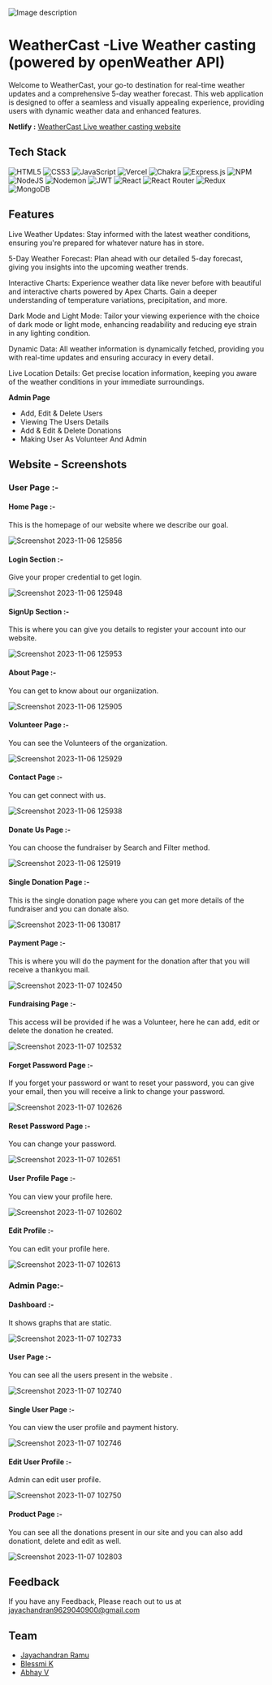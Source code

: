 
![Image description](https://i.ibb.co/vVnMx6w/weathercast.png)





# WeatherCast  -Live Weather casting (powered by openWeather API)
Welcome to WeatherCast, your go-to destination for real-time weather updates and a comprehensive 5-day weather forecast. This web application is designed to offer a seamless and visually appealing experience, providing users with dynamic weather data and enhanced features.


**Netlify :**  [WeatherCast Live weather casting website ](https://abhayv225weathercast.netlify.app)
## Tech Stack

![HTML5](https://img.shields.io/badge/html5-%23E34F26.svg?style=for-the-badge&logo=html5&logoColor=white) ![CSS3](https://img.shields.io/badge/css3-%231572B6.svg?style=for-the-badge&logo=css3&logoColor=white) ![JavaScript](https://img.shields.io/badge/javascript-%23323330.svg?style=for-the-badge&logo=javascript&logoColor=%23F7DF1E) ![Vercel](https://img.shields.io/badge/vercel-%23000000.svg?style=for-the-badge&logo=vercel&logoColor=white) ![Chakra](https://img.shields.io/badge/chakra-%234ED1C5.svg?style=for-the-badge&logo=chakraui&logoColor=white) ![Express.js](https://img.shields.io/badge/express.js-%23404d59.svg?style=for-the-badge&logo=express&logoColor=%2361DAFB) ![NPM](https://img.shields.io/badge/NPM-%23CB3837.svg?style=for-the-badge&logo=npm&logoColor=white) ![NodeJS](https://img.shields.io/badge/node.js-6DA55F?style=for-the-badge&logo=node.js&logoColor=white) ![Nodemon](https://img.shields.io/badge/NODEMON-%23323330.svg?style=for-the-badge&logo=nodemon&logoColor=%BBDEAD) ![JWT](https://img.shields.io/badge/JWT-black?style=for-the-badge&logo=JSON%20web%20tokens) ![React](https://img.shields.io/badge/react-%2320232a.svg?style=for-the-badge&logo=react&logoColor=%2361DAFB) ![React Router](https://img.shields.io/badge/React_Router-CA4245?style=for-the-badge&logo=react-router&logoColor=white) ![Redux](https://img.shields.io/badge/redux-%23593d88.svg?style=for-the-badge&logo=redux&logoColor=white) ![MongoDB](https://img.shields.io/badge/MongoDB-%234ea94b.svg?style=for-the-badge&logo=mongodb&logoColor=white)



## Features
Live Weather Updates: Stay informed with the latest weather conditions, ensuring you're prepared for whatever nature has in store.

5-Day Weather Forecast: Plan ahead with our detailed 5-day forecast, giving you insights into the upcoming weather trends.

Interactive Charts: Experience weather data like never before with beautiful and interactive charts powered by Apex Charts. Gain a deeper understanding of temperature variations, precipitation, and more.

Dark Mode and Light Mode: Tailor your viewing experience with the choice of dark mode or light mode, enhancing readability and reducing eye strain in any lighting condition.

Dynamic Data: All weather information is dynamically fetched, providing you with real-time updates and ensuring accuracy in every detail.

Live Location Details: Get precise location information, keeping you aware of the weather conditions in your immediate surroundings.

**Admin Page**
- Add, Edit & Delete Users
- Viewing The Users Details
- Add & Edit & Delete Donations
- Making User As Volunteer And Admin



## Website - Screenshots

### User Page :-

#### Home Page :-
This is the homepage of our website where we describe our goal.

![Screenshot 2023-11-06 125856](https://github.com/PragatiS11/nippy-flavor-9468/assets/121331649/6501f98f-e8e4-438d-9ba8-58d44ea991b6)


#### Login Section :-
Give your proper credential to get login.

![Screenshot 2023-11-06 125948](https://github.com/PragatiS11/nippy-flavor-9468/assets/121331649/72ccc7a8-572b-4b31-868b-cd1346e6b7db)


#### SignUp Section :-

This is where you can give you details to register your account into our website.

![Screenshot 2023-11-06 125953](https://github.com/PragatiS11/nippy-flavor-9468/assets/121331649/95910d3e-93ba-4fba-af4b-dc931238015c)


#### About Page :-

You can get to know about our organiization.

![Screenshot 2023-11-06 125905](https://github.com/PragatiS11/nippy-flavor-9468/assets/121331649/00937fbe-23df-44fc-a058-6a218550a210)



#### Volunteer Page :-

You can see the Volunteers of the organization.

![Screenshot 2023-11-06 125929](https://github.com/PragatiS11/nippy-flavor-9468/assets/121331649/37147624-7e45-4ee9-b375-7a86e4a38d47)


#### Contact Page :-

You can get connect with us.

![Screenshot 2023-11-06 125938](https://github.com/PragatiS11/nippy-flavor-9468/assets/121331649/827c1b0a-3583-447f-a61b-9373aea78e57)

#### Donate Us Page :-

You can choose the fundraiser by Search and Filter method.

![Screenshot 2023-11-06 125919](https://github.com/PragatiS11/nippy-flavor-9468/assets/121331649/082a8dea-2fc7-4277-bc0e-e7d86ace7628)


#### Single Donation Page :-

This is the single donation page where you can get more details of the fundraiser and you can donate also.

![Screenshot 2023-11-06 130817](https://github.com/PragatiS11/nippy-flavor-9468/assets/121331649/05e68595-dacd-4a47-b220-e66f7a49444b)


#### Payment Page  :-

This is where you will do the payment for the donation after that you will receive a thankyou mail.

![Screenshot 2023-11-07 102450](https://github.com/PragatiS11/nippy-flavor-9468/assets/121331649/fe180cf0-b5f4-40e4-a0c4-1654155036c8)


#### Fundraising Page  :-

This access will be provided if he was a Volunteer, here he can add, edit or delete the donation he created.

![Screenshot 2023-11-07 102532](https://github.com/PragatiS11/nippy-flavor-9468/assets/121331649/0c49db7e-aa79-4096-895b-0d89c335144b)


#### Forget Password Page  :-

If you forget your password or want to reset your password, you can give your email, then you will receive a link to change your password.

![Screenshot 2023-11-07 102626](https://github.com/PragatiS11/nippy-flavor-9468/assets/121331649/d0b7509f-7cff-4a6a-88d7-c786158e6183)


#### Reset Password Page  :-

You can change your password.

![Screenshot 2023-11-07 102651](https://github.com/PragatiS11/nippy-flavor-9468/assets/121331649/862b53a9-b851-4b58-81dd-b74e28af2e3b)




#### User Profile Page  :-

You can view your profile here.

![Screenshot 2023-11-07 102602](https://github.com/PragatiS11/nippy-flavor-9468/assets/121331649/e4c8d9b8-c47c-46eb-b978-5d3898c278f5)


#### Edit Profile  :-

You can edit your profile here.

![Screenshot 2023-11-07 102613](https://github.com/PragatiS11/nippy-flavor-9468/assets/121331649/118332ea-144f-40e1-9038-33497bda3d6f)


### Admin Page:-

#### Dashboard :-

It shows graphs that are static. 

![Screenshot 2023-11-07 102733](https://github.com/PragatiS11/nippy-flavor-9468/assets/121331649/97755401-3a48-4a97-bfec-7e9c27e59fb4)


#### User Page :-

You can see all the users present in the website . 

![Screenshot 2023-11-07 102740](https://github.com/PragatiS11/nippy-flavor-9468/assets/121331649/7d063eae-63c2-4619-b23c-07887999883f)


#### Single User Page :-

You can view the user profile and payment history. 

![Screenshot 2023-11-07 102746](https://github.com/PragatiS11/nippy-flavor-9468/assets/121331649/4c012985-6162-49b1-8265-ca14f1af2443)


#### Edit User Profile :-

Admin can edit user profile. 

![Screenshot 2023-11-07 102750](https://github.com/PragatiS11/nippy-flavor-9468/assets/121331649/1f8e074a-2d1b-42af-8374-39d6bb7f4454)


#### Product Page :-

You can see all the donations present in our site and you can also add donationt, delete and edit as well.


![Screenshot 2023-11-07 102803](https://github.com/PragatiS11/nippy-flavor-9468/assets/121331649/dde24bc1-7c0e-47d6-bec9-f93c4a8c6aba)


## Feedback

If you have any Feedback, Please reach out to us at jayachandran9629040900@gmail.com


## Team


- [Jayachandran Ramu](https://github.com/JayachandranRamu)
- [Blessmi K](https://github.com/kblessmi2001)
- [Abhay V](https://github.com/abii225)


